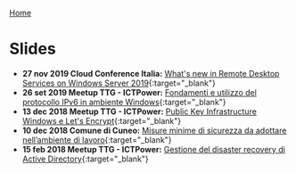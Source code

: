 [Home](/)
# Slides
 
* __27 nov 2019 Cloud Conference Italia:__ [What's new in Remote Desktop Services on Windows Server 2019](2019-11-CCI){:target="_blank"}
* __26 set 2019 Meetup TTG - ICTPower:__ [Fondamenti e utilizzo del protocollo IPv6 in ambiente Windows](2019-09-TTG){:target="_blank"}
* __13 dec 2018 Meetup TTG - ICTPower:__ [Public Key Infrastructure Windows e Let's Encrypt](2018-12-TTG){:target="_blank"}
* __10 dec 2018 Comune di Cuneo:__ [Misure minime di sicurezza da adottare nell’ambiente di lavoro](2018-12-ComuneCuneo){:target="_blank"}
* __15 feb 2018 Meetup TTG - ICTPower:__ [Gestione del disaster recovery di Active Directory](2018-02-TTG){:target="_blank"}
